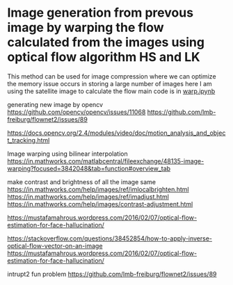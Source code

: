 # Image generation from prevous image by warping the flow calculated from the images using optical flow algorithm HS and LK
This method can be used for image compression where we can optimize the memory issue occurs in storing a large number of images
here I am using the satellite image to calculate the flow  main code is in   <a href="https://github.com/amritanjali123/Image_generation_form_prevous_image_optical_flow/blob/master/wrap.ipynb">warp.ipynb</a>



generating new image by opencv
https://github.com/opencv/opencv/issues/11068
https://github.com/lmb-freiburg/flownet2/issues/89

https://docs.opencv.org/2.4/modules/video/doc/motion_analysis_and_object_tracking.html

Image warping using bilinear interpolation
https://in.mathworks.com/matlabcentral/fileexchange/48135-image-warping?focused=3842048&tab=function#overview_tab


make contrast and brightness of all the image same
https://in.mathworks.com/help/images/ref/imlocalbrighten.html
https://in.mathworks.com/help/images/ref/imadjust.html
https://in.mathworks.com/help/images/contrast-adjustment.html

https://mustafamahrous.wordpress.com/2016/02/07/optical-flow-estimation-for-face-hallucination/

https://stackoverflow.com/questions/38452854/how-to-apply-inverse-optical-flow-vector-on-an-image
https://mustafamahrous.wordpress.com/2016/02/07/optical-flow-estimation-for-face-hallucination/

intrupt2 fun problem
https://github.com/lmb-freiburg/flownet2/issues/89
